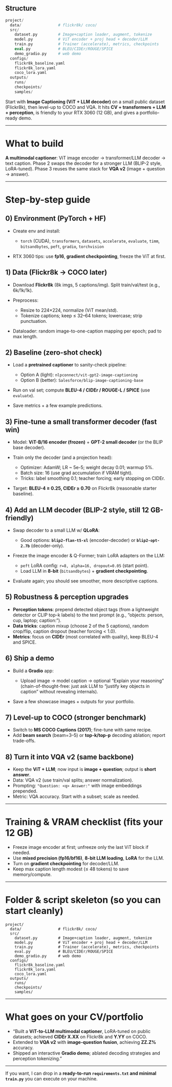 ## Structure
```php
project/
  data/                # flickr8k/ coco/
  src/
    dataset.py         # Image+caption loader, augment, tokenize
    model.py           # ViT encoder + proj head + decoder/LLM
    train.py           # Trainer (accelerate), metrics, checkpoints
    eval.py            # BLEU/CIDEr/ROUGE/SPICE
    demo_gradio.py     # web demo
  configs/
    flickr8k_baseline.yaml
    flickr8k_lora.yaml
    coco_lora.yaml
  outputs/
    runs/
    checkpoints/
    samples/
```
Start with **Image Captioning (ViT + LLM decoder)** on a small public dataset (Flickr8k), then level-up to COCO and VQA. It hits **CV + transformers + LLM + perception**, is friendly to your RTX 3060 (12 GB), and gives a portfolio-ready demo.

---

# What to build

**A multimodal captioner**: ViT image encoder → transformer/LLM decoder → text caption.
Phase 2 swaps the decoder for a stronger LLM (BLIP-2 style, LoRA-tuned).
Phase 3 reuses the same stack for **VQA v2** (image + question → answer).

---

# Step-by-step guide

## 0) Environment (PyTorch + HF)

* Create env and install:

  * `torch` (CUDA), `transformers`, `datasets`, `accelerate`, `evaluate`, `timm`, `bitsandbytes`, `peft`, `gradio`, `torchvision`
* RTX 3060 tips: use **fp16**, **gradient checkpointing**, freeze the ViT at first.

## 1) Data (Flickr8k → COCO later)

* Download **Flickr8k** (8k imgs, 5 captions/img). Split train/val/test (e.g., 6k/1k/1k).
* Preprocess:

  * Resize to 224×224, normalize (ViT mean/std).
  * Tokenize captions; keep ≤ 32–64 tokens; lowercase; strip punctuation.
* Dataloader: random image-to-one-caption mapping per epoch; pad to max length.

## 2) Baseline (zero-shot check)

* Load a **pretrained captioner** to sanity-check pipeline:

  * Option A (light): `nlpconnect/vit-gpt2-image-captioning`
  * Option B (better): `Salesforce/blip-image-captioning-base`
* Run on val set; compute **BLEU-4 / CIDEr / ROUGE-L / SPICE** (use `evaluate`).
* Save metrics + a few example predictions.

## 3) Fine-tune a small transformer decoder (fast win)

* Model: **ViT-B/16 encoder (frozen)** + **GPT-2 small decoder** (or the BLIP base decoder).
* Train only the decoder (and a projection head):

  * Optimizer: AdamW; LR \~ 5e-5; weight decay 0.01; warmup 5%.
  * Batch size: 16 (use grad accumulation if VRAM tight).
  * Tricks: label smoothing 0.1; teacher forcing; early stopping on CIDEr.
* Target: **BLEU-4 ≥ 0.25, CIDEr ≥ 0.70** on Flickr8k (reasonable starter baseline).

## 4) Add an LLM decoder (BLIP-2 style, still 12 GB-friendly)

* Swap decoder to a small LLM w/ **QLoRA**:

  * Good options: **`blip2-flan-t5-xl`** (encoder-decoder) or **`blip2-opt-2.7b`** (decoder-only).
* Freeze the image encoder & Q-Former; train LoRA adapters on the LLM:

  * `peft` LoRA config: `r=8, alpha=16, dropout=0.05` (start point).
  * Load LLM in **8-bit** (`bitsandbytes`) + **gradient checkpointing**.
* Evaluate again; you should see smoother, more descriptive captions.

## 5) Robustness & perception upgrades

* **Perception tokens**: prepend detected object tags (from a lightweight detector or CLIP top-k labels) to the text prompt (e.g., “objects: person, cup, laptop; caption:”).
* **Data tricks**: caption mixup (choose 2 of the 5 captions), random crop/flip, caption dropout (teacher forcing < 1.0).
* **Metrics**: focus on **CIDEr** (most correlated with quality), keep BLEU-4 and SPICE.

## 6) Ship a demo

* Build a **Gradio** app:

  * Upload image → model caption → optional “Explain your reasoning” (chain-of-thought-free: just ask LLM to “justify key objects in caption” without revealing internals).
* Save a few showcase images + outputs for your portfolio.

## 7) Level-up to COCO (stronger benchmark)

* Switch to **MS COCO Captions (2017)**; fine-tune with same recipe.
* Add **beam search** (beam=3–5) or **top-k/top-p** decoding ablation; report trade-offs.

## 8) Turn it into **VQA v2** (same backbone)

* Keep the **ViT + LLM**; now input is **image + question**; output is **short answer**.
* Data: VQA v2 (use train/val splits; answer normalization).
* Prompting: `"Question: <q> Answer:"` with image embeddings prepended.
* Metric: VQA accuracy. Start with a subset; scale as needed.

---

# Training & VRAM checklist (fits your 12 GB)

* Freeze image encoder at first; unfreeze only the last ViT block if needed.
* Use **mixed precision (fp16/bf16)**, **8-bit LLM loading**, **LoRA** for the LLM.
* Turn on **gradient checkpointing** for decoder/LLM.
* Keep max caption length modest (≤ 48 tokens) to save memory/compute.

---

# Folder & script skeleton (so you can start cleanly)

```
project/
  data/                # flickr8k/ coco/
  src/
    dataset.py         # Image+caption loader, augment, tokenize
    model.py           # ViT encoder + proj head + decoder/LLM
    train.py           # Trainer (accelerate), metrics, checkpoints
    eval.py            # BLEU/CIDEr/ROUGE/SPICE
    demo_gradio.py     # web demo
  configs/
    flickr8k_baseline.yaml
    flickr8k_lora.yaml
    coco_lora.yaml
  outputs/
    runs/
    checkpoints/
    samples/
```

---

# What goes on your CV/portfolio

* “Built a **ViT-to-LLM multimodal captioner**, LoRA-tuned on public datasets; achieved **CIDEr X.XX** on Flickr8k and **Y.YY** on COCO.
* Extended to **VQA v2** with **image-question fusion**, achieving **ZZ.Z%** accuracy.
* Shipped an interactive **Gradio demo**; ablated decoding strategies and perception tokenizing.”

---

If you want, I can drop in a **ready-to-run `requirements.txt` and minimal `train.py`** you can execute on your machine.
